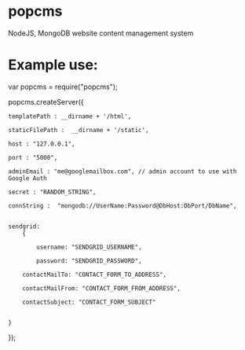 popcms
======

NodeJS, MongoDB website content management system



Example use:
============








var popcms = require("popcms");


popcms.createServer({
 
	templatePath : __dirname + '/html',

	staticFilePath :  __dirname + '/static',
 
	host : "127.0.0.1",

	port : "5000",

	adminEmail : "me@googlemailbox.com", // admin account to use with Google Auth
	
	secret : "RANDOM_STRING",

	connString :  "mongodb://UserName:Password@DbHost:DbPort/DbName",

	
	sendgrid: 
		{

			username: "SENDGRID_USERNAME",

			password: "SENDGRID_PASSWORD",
	
		contactMailTo: "CONTACT_FORM_TO_ADDRESS",
	
		contactMailFrom: "CONTACT_FORM_FROM_ADDRESS",
	
		contactSubject: "CONTACT_FORM_SUBJECT"
 
	
	}
	
});
